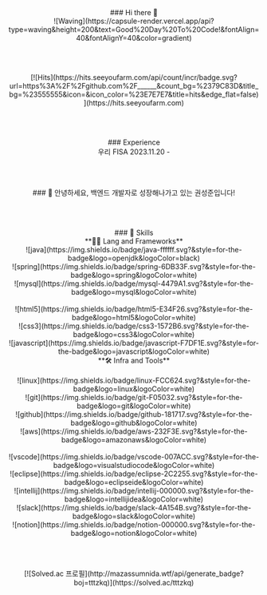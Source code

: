 <center> ### Hi there 👋 </center>

<!-- Header -->

<center> ![Waving](https://capsule-render.vercel.app/api?type=waving&height=200&text=Good%20Day%20To%20Code!&fontAlign=40&fontAlignY=40&color=gradient) </center>

<br/><br/>

<center> [![Hits](https://hits.seeyoufarm.com/api/count/incr/badge.svg?url=https%3A%2F%2Fgithub.com%2F______&count_bg=%2379C83D&title_bg=%23555555&icon=&icon_color=%23E7E7E7&title=hits&edge_flat=false)](https://hits.seeyoufarm.com) </center>

<br/><br/>

<center> ### Experience </center>
<center> 우리 FISA 2023.11.20 -  </center>

<br/><br/>

<center> ### 🙇 안녕하세요, 백엔드 개발자로 성장해나가고 있는 권성준입니다! </center>

<br/><br/>

<center> ### 🦾 Skills </center>
<center> **🧑‍💻 Lang and Frameworks** </center>
<!-- Oracle의 요청으로 Java 로고가 Simple Icons에서 삭제되었기에 대신 OpenJDK의 로고를 사용 -->
<center> ![java](https://img.shields.io/badge/java-ffffff.svg?&style=for-the-badge&logo=openjdk&logoColor=black) </center>
<center> ![spring](https://img.shields.io/badge/spring-6DB33F.svg?&style=for-the-badge&logo=spring&logoColor=white) </center>
<center> ![mysql](https://img.shields.io/badge/mysql-4479A1.svg?&style=for-the-badge&logo=mysql&logoColor=white) </center>
<br>
<center> ![html5](https://img.shields.io/badge/html5-E34F26.svg?&style=for-the-badge&logo=html5&logoColor=white) </center>
<center> ![css3](https://img.shields.io/badge/css3-1572B6.svg?&style=for-the-badge&logo=css3&logoColor=white) </center>
<center> ![javascript](https://img.shields.io/badge/javascript-F7DF1E.svg?&style=for-the-badge&logo=javascript&logoColor=white) </center>


<center> **🛠️ Infra and Tools** </center>
</br>
<center> ![linux](https://img.shields.io/badge/linux-FCC624.svg?&style=for-the-badge&logo=linux&logoColor=white) </center>
<center> ![git](https://img.shields.io/badge/git-F05032.svg?&style=for-the-badge&logo=git&logoColor=white) </center>
<center> ![github](https://img.shields.io/badge/github-181717.svg?&style=for-the-badge&logo=github&logoColor=white) </center>
<center> ![aws](https://img.shields.io/badge/aws-232F3E.svg?&style=for-the-badge&logo=amazonaws&logoColor=white) </center>
</br>
<center> ![vscode](https://img.shields.io/badge/vscode-007ACC.svg?&style=for-the-badge&logo=visualstudiocode&logoColor=white) </center>
<center> ![eclipse](https://img.shields.io/badge/eclipse-2C2255.svg?&style=for-the-badge&logo=eclipseide&logoColor=white) </center>
<center> ![intellij](https://img.shields.io/badge/intellij-000000.svg?&style=for-the-badge&logo=intellijidea&logoColor=white) </center>
<center> ![slack](https://img.shields.io/badge/slack-4A154B.svg?&style=for-the-badge&logo=slack&logoColor=white) </center>
<center> ![notion](https://img.shields.io/badge/notion-000000.svg?&style=for-the-badge&logo=notion&logoColor=white) </center>

<br/><br/>

<center> [![Solved.ac
프로필](http://mazassumnida.wtf/api/generate_badge?boj=tttzkq)](https://solved.ac/tttzkq) </center>

 

<!--
**Painterrr/Painterrr** is a ✨ _special_ ✨ repository because its `README.md` (this file) appears on your GitHub profile.

Here are some ideas to get you started:

- 🔭 I’m currently working on Docker, AWS
- 🌱 I’m currently learning Cloud Engineering
- 👯 I’m looking to collaborate on ...
- 🤔 I’m looking for help with ...
- 💬 Ask me about ...
- 📫 How to reach me: tttzkq9336@gmail.com
- 😄 Pronouns: ...
- ⚡ Fun fact: ...
-->
